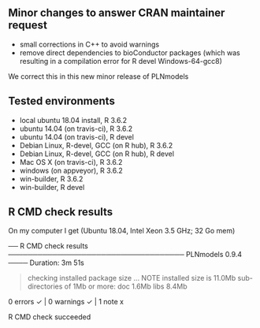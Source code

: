 
## Minor changes to answer CRAN maintainer request

* small corrections in C++ to avoid warnings
* remove direct dependencies to bioConductor packages (which was resulting 
  in a compilation error for R devel Windows-64-gcc8)

We correct this in this new minor release of PLNmodels

## Tested environments

- local ubuntu 18.04 install, R 3.6.2
- ubuntu 14.04 (on travis-ci), R 3.6.2
- ubuntu 14.04 (on travis-ci), R devel
- Debian Linux, R-devel, GCC (on R hub), R 3.6.2
- Debian Linux, R-devel, GCC (on R hub), R devel
- Mac OS X (on travis-ci), R 3.6.2
- windows (on appveyor), R 3.6.2
- win-builder, R 3.6.2
- win-builder, R devel

## R CMD check results

On my computer I get (Ubuntu 18.04, Intel Xeon 3.5 GHz; 32 Go mem)

── R CMD check results ──────────────────────────────────── PLNmodels 0.9.4 ────
Duration: 3m 51s

> checking installed package size ... NOTE
    installed size is 11.0Mb
    sub-directories of 1Mb or more:
      doc    1.6Mb
      libs   8.4Mb

0 errors ✓ | 0 warnings ✓ | 1 note x

R CMD check succeeded

